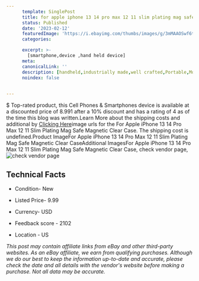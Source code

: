 ```yaml
---
      template: SinglePost
      title: for apple iphone 13 14 pro max 12 11 slim plating mag safe magnetic clear case
      status: Published
      date: '2023-02-12'
      featuredImage: 'https://i.ebayimg.com/thumbs/images/g/3mMAAOSwf6tjN8Z9/s-l225.jpg'
      categories: 

      excerpt: >-
        [smartphone,device ,hand held device]
      meta:
      canonicalLink: ''
      description: [handheld,industrially made,well crafted,Portable,Mobile,Compact,Convenient,Lightweight,Maneuverable,Man-portable,Miniature,Carriable,Hand-held,Light,Holdable,Transportable,Mobile device,Pocket-sized,On-the-go,Wireless,Cordless,Compact size,Convenient size, smartphone,device ,hand held device]
      noindex: false

        
---
```

$
    Top-rated product, this Cell Phones & Smartphones device is available at a discounted price of 8.991 after a 10% discount and has a rating of 4 as of the time this blog was written.Learn More about the shipping costs and additional by [Clicking Here](https://www.ebay.com/itm/354407634294?hash=item5284575576%3Ag%3A3mMAAOSwf6tjN8Z9&mkevt=1&mkcid=1&mkrid=711-53200-19255-0&campid=%253CePNCampaignId%253E&customid=%253CreferenceId%253E&toolid=10049)image urls for the For Apple iPhone 13 14 Pro Max 12 11 Slim Plating Mag Safe Magnetic Clear Case. The shipping cost is undefined.Product ImageFor Apple iPhone 13 14 Pro Max 12 11 Slim Plating Mag Safe Magnetic Clear CaseAdditional ImagesFor Apple iPhone 13 14 Pro Max 12 11 Slim Plating Mag Safe Magnetic Clear Case, check vendor page, ![check vendor page](https://origin-galleryplus.ebayimg.com/ws/web/354407634294_2_0_1/225x225.jpg,https://origin-galleryplus.ebayimg.com/ws/web/354407634294_3_0_1/225x225.jpg,https://origin-galleryplus.ebayimg.com/ws/web/354407634294_4_0_1/225x225.jpg,https://origin-galleryplus.ebayimg.com/ws/web/354407634294_5_0_1/225x225.jpg,https://origin-galleryplus.ebayimg.com/ws/web/354407634294_6_0_1/225x225.jpg,https://origin-galleryplus.ebayimg.com/ws/web/354407634294_7_0_1/225x225.jpg,https://origin-galleryplus.ebayimg.com/ws/web/354407634294_8_0_1/225x225.jpg,https://origin-galleryplus.ebayimg.com/ws/web/354407634294_9_0_1/225x225.jpg,https://origin-galleryplus.ebayimg.com/ws/web/354407634294_10_0_1/225x225.jpg,https://origin-galleryplus.ebayimg.com/ws/web/354407634294_11_0_1/225x225.jpg,https://origin-galleryplus.ebayimg.com/ws/web/354407634294_12_0_1/225x225.jpg)
    
    

 ## Technical Facts 



     
      

 - Condition- New 


      

 - Listed Price- 9.99 


      

 - Currency- USD 


      

 - Feedback score - 2102 


      

 - Location - US 


      
      

 *_This post may contain affiliate links from eBay and other third-party websites. As an eBay affiliate, we earn from qualifying purchases. Although we do our best to keep the information up-to-date and accurate, please check the date and all details with the vendor's website before making a purchase. Not all data may be accurate._*



    
    
    
    
    